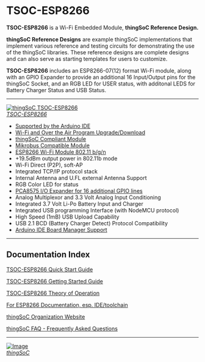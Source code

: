 # TSOC-ESP8266

**TSOC-ESP8266** is a Wi-Fi Embedded Module, **thingSoC Reference Design.** 

**thingSoC Reference Designs** are example thingSoC implementations that implement
various reference and testing circuits for demonstrating the use of the thingSoC libraries.
These reference designs are complete designs and can also serve as starting templates for users to customize.

**TSOC-ESP8266** includes an ESP8266-07(12) format Wi-Fi module, 
along with an GPIO Expander to provide an additional 16 Input/Output pins for the thingSoC Socket,
and an RGB LED for USER status, with additonal LEDS for Battery Charger Status and USB Status.

---------------------------------------

[![thingSoC TSOC-ESP8266](http://patternagents.github.io/img/projects/TSOC-ESP8266/TSOC-ESP8266_top.png)  
*TSOC-ESP8266*](https://github.com/PatternAgents/TSOC-ESP8266/)

* [Supported by the Arduino IDE](https://www.arduino.cc/) 
* [Wi-Fi and Over the Air Program Upgrade/Download](https://github.com/esp8266/Arduino/blob/master/doc/ota_updates/ota_updates.md)
* [thingSoC Compliant Module](http://www.thingsoc.com)
* [Mikrobus Compatible Module](http://www.mikroe.com/mikrobus/) 
* [ESP8266 Wi-Fi Module 802.11 b/g/n](https://github.com/esp8266/Arduino)
* +19.5dBm output power in 802.11b mode
* Wi-Fi Direct (P2P), soft-AP
* Integrated TCP/IP protocol stack
* Internal Antenna and U.FL external Antenna Support
* RGB Color LED for status
* [PCA8575 I/O Expander for 16 additional GPIO lines](http://www.nxp.com/documents/data_sheet/PCA8575.pdf)
* Analog Multiplexor and 3.3 Volt Analog Input Conditioning
* Integrated 3.7 Volt Li-Po Battery Input and Charger
* Integrated USB programming Interface (with NodeMCU protocol)
* High Speed (1mB) USB Upload Capability
* USB 2.1 BCD (Battery Charger Detect) Protocol Compatibility
* [Arduino IDE Board Manager Support](https://github.com/PatternAgents/Arduino_Boards)

---------------------------------------

## Documentation Index <a name="documentation_index"/>

[TSOC-ESP8266 Quick Start Guide](TSOC-ESP8266_qsg.md)

[TSOC-ESP8266 Getting Started Guide](TSOC-ESP8266_ug.md)

[TSOC-ESP8266 Theory of Operation](TSOC-ESP8266_theory.md)

[For ESP8266 Documentation, esp. IDE/toolchain](https://github.com/esp8266/Arduino)

[thingSoC Organization Website](http://thingSoC.github.io)

[thingSoC FAQ - Frequently Asked Questions](http://thingsoc.github.io/support/faq.html)

---------------------------------------

[![Image](http://thingsoc.github.io/img/projects/thingSoC/thingSoC_thumb.png?raw=true)  
*thingSoC*](http://thingsoc.github.io) 
